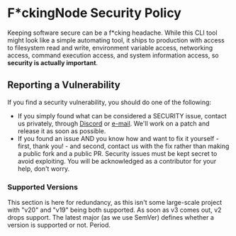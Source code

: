 # F\*ckingNode Security Policy

Keeping software secure can be a f\*cking headache. While this CLI tool might look like a simple automating tool, it ships to production with access to filesystem read and write, environment variable access, networking access, command execution access, and system information access, so **security is actually important**.

## Reporting a Vulnerability

If you find a security vulnerability, you should do one of the following:

- If you simply found what can be considered a SECURITY issue, contact us privately, through [Discord](https://discord.com/users/807903704472223754) or [e-mail](mailto:zakahacecosas@protonmail.com). We'll work on a patch and release it as soon as possible.
- If you found an issue AND you know how and want to fix it yourself - first, thank you! - and second, contact us with the fix rather than making a public fork and a public PR. Security issues must be kept secret to avoid exploiting. You will be acknowledged as a contributor for your help, don't worry.

### Supported Versions

This section is here for redundancy, as this isn't some large-scale project with "v20" and "v19" being both supported. As soon as v3 comes out, v2 drops support. The latest major (as we use SemVer) defines whether a version is supported or not. Period.
